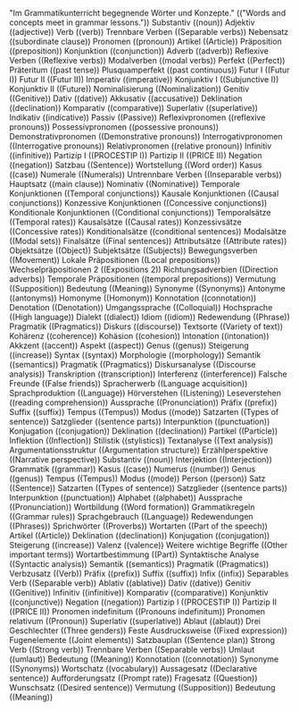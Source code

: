 "Im Grammatikunterricht begegnende Wörter und Konzepte." (("Words and concepts meet in grammar lessons."))
Substantiv ((noun))
Adjektiv ((adjective))
Verb ((verb))
Trennbare Verben ((Separable verbs))
Nebensatz ((subordinate clause))
Pronomen ((pronoun))
Artikel ((Article))
Präposition ((preposition))
Konjunktion ((conjunction))
Adverb ((adverb))
Reflexive Verben ((Reflexive verbs))
Modalverben ((modal verbs))
Perfekt ((Perfect))
Präteritum ((past tense))
Plusquamperfekt ((past continuous))
Futur I ((Futur I))
Futur II ((Futur II))
Imperativ ((imperative))
Konjunktiv I ((Subjunctive I))
Konjunktiv II ((Future))
Nominalisierung ((Nominalization))
Genitiv ((Genitive))
Dativ ((dative))
Akkusativ ((accusative))
Deklination ((declination))
Komparativ ((comparative))
Superlativ ((superlative))
Indikativ ((indicative))
Passiv ((Passive))
Reflexivpronomen ((reflexive pronouns))
Possessivpronomen ((possessive pronouns))
Demonstrativpronomen ((Demonstrative pronouns))
Interrogativpronomen ((Interrogative pronouns))
Relativpronomen ((relative pronoun))
Infinitiv ((infinitive))
Partizip I ((PROCESTIP I))
Partizip II ((PRICE II))
Negation ((negation))
Satzbau ((Sentence))
Wortstellung ((Word order))
Kasus ((case))
Numerale ((Numerals))
Untrennbare Verben ((Inseparable verbs))
Hauptsatz ((main clause))
Nominativ ((Nominative))
Temporale Konjunktionen ((Temporal conjunctions))
Kausale Konjunktionen ((Causal conjunctions))
Konzessive Konjunktionen ((Concessive conjunctions))
Konditionale Konjunktionen ((Conditional conjunctions))
Temporalsätze ((Temporal rates))
Kausalsätze ((Causal rates))
Konzessivsätze ((Concessive rates))
Konditionalsätze ((conditional sentences))
Modalsätze ((Modal sets))
Finalsätze ((Final sentences))
Attributsätze ((Attribute rates))
Objektsätze ((Object))
Subjektsätze ((Subjects))
Bewegungsverben ((Movement))
Lokale Präpositionen ((Local prepositions))
Wechselpräpositionen 2 ((Expositions 2))
Richtungsadverbien ((Direction adverbs))
Temporale Präpositionen ((temporal prepositions))
Vermutung ((Supposition))
Bedeutung ((Meaning))
Synonyme ((Synonyms))
Antonyme ((antonyms))
Homonyme ((Homonym))
Konnotation ((connotation))
Denotation ((Denotation))
Umgangssprache ((Colloquial))
Hochsprache ((High language))
Dialekt ((dialect))
Idiom ((idiom))
Redewendung ((Phrase))
Pragmatik ((Pragmatics))
Diskurs ((discourse))
Textsorte ((Variety of text))
Kohärenz ((coherence))
Kohäsion ((cohesion))
Intonation ((intonation))
Akkzent ((accent))
Aspekt ((aspect))
Genus ((genus))
Steigerung ((increase))
Syntax ((syntax))
Morphologie ((morphology))
Semantik ((semantics))
Pragmatik ((Pragmatics))
Diskursanalyse ((Discourse analysis))
Transkription ((transcription))
Interferenz ((interference))
Falsche Freunde ((False friends))
Spracherwerb ((Language acquisition))
Sprachproduktion ((Language))
Hörverstehen ((Listening))
Leseverstehen ((reading comprehension))
Aussprache ((Pronunciation))
Präfix ((prefix))
Suffix ((suffix))
Tempus ((Tempus))
Modus ((mode))
Satzarten ((Types of sentence))
Satzglieder ((sentence parts))
Interpunktion ((punctuation))
Konjugation ((conjugation))
Deklination ((declination))
Partikel ((Particle))
Inflektion ((Inflection))
Stilistik ((stylistics))
Textanalyse ((Text analysis))
Argumentationsstruktur ((Argumentation structure))
Erzählperspektive ((Narrative perspective))
Substantiv ((noun))
Interjektion ((Interjection))
Grammatik ((grammar))
Kasus ((case))
Numerus ((number))
Genus ((genus))
Tempus ((Tempus))
Modus ((mode))
Person ((person))
Satz ((Sentence))
Satzarten ((Types of sentence))
Satzglieder ((sentence parts))
Interpunktion ((punctuation))
Alphabet ((alphabet))
Aussprache ((Pronunciation))
Wortbildung ((Word formation))
Grammatikregeln ((Grammar rules))
Sprachgebrauch ((Language))
Redewendungen ((Phrases))
Sprichwörter ((Proverbs))
Wortarten ((Part of the speech))
Artikel ((Article))
Deklination ((declination))
Konjugation ((conjugation))
Steigerung ((increase))
Valenz ((valence))
Weitere wichtige Begriffe ((Other important terms))
Wortartbestimmung ((Part))
Syntaktische Analyse ((Syntactic analysis))
Semantik ((semantics))
Pragmatik ((Pragmatics))
Verbzusatz ((Verb))
Präfix ((prefix))
Suffix ((suffix))
Infix ((infix))
Separables Verb ((Separable verb))
Ablativ ((ablative))
Dativ ((dative))
Genitiv ((Genitive))
Infinitiv ((infinitive))
Komparativ ((comparative))
Konjunktiv ((conjunctive))
Negation ((negation))
Partizip I ((PROCESTIP I))
Partizip II ((PRICE II))
Pronomen indefinitum ((Pronouns indefinitum))
Pronomen relativum ((Pronoun))
Superlativ ((superlative))
Ablaut ((ablaut))
Drei Geschlechter ((Three genders))
Feste Ausdrucksweise ((Fixed expression))
Fugenelemente ((Joint elements))
Satzbauplan ((Sentence plan))
Strong Verb ((Strong verb))
Trennbare Verben ((Separable verbs))
Umlaut ((umlaut))
Bedeutung ((Meaning))
Konnotation ((connotation))
Synonyme ((Synonyms))
Wortschatz ((vocabulary))
Aussagesatz ((Declarative sentence))
Aufforderungsatz ((Prompt rate))
Fragesatz ((Question))
Wunschsatz ((Desired sentence))
Vermutung ((Supposition))
Bedeutung ((Meaning))
